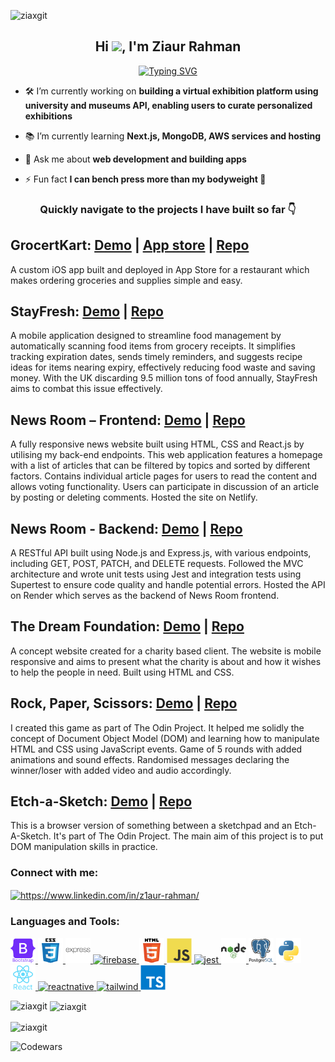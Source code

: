 
<p align="left"> <img src="https://komarev.com/ghpvc/?username=ziaxgit&label=Profile%20views&color=0e75b6&style=flat" alt="ziaxgit" /> </p> 

<div id="header" align="center">
<h2>
Hi <img src="https://media.giphy.com/media/hvRJCLFzcasrR4ia7z/giphy.gif" width="40">, I'm Ziaur Rahman
</h2>
</div>

<div align="center">
<a href="https://git.io/typing-svg"><img src="https://readme-typing-svg.demolab.com?font=Fira+Code&weight=500&duration=2000&pause=1000&center=true&vCenter=true&width=435&lines=A+software+developer+from+London%2C+UK;I+love+coding+%F0%9F%91%A8%E2%80%8D%F0%9F%92%BB;and+building+things+%F0%9F%9B%A0%EF%B8%8F" alt="Typing SVG" /></a>
</div>

 
 - 🛠️ I’m currently working on **building a virtual exhibition platform using university and museums API, enabling users to curate personalized exhibitions**

- 📚 I’m currently learning **Next.js, MongoDB, AWS services and hosting**

- 💬 Ask me about **web development and building apps**

- ⚡ Fun fact **I can bench press more than my bodyweight 💪**

<h3 align="center">
Quickly navigate to the projects I have built so far 👇
</h3>

## GrocertKart: [Demo](https://www.linkedin.com/feed/update/urn:li:activity:7204042838785806337/) | [App store](https://apps.apple.com/app/grocerkart/id6502514835) | [Repo](https://github.com/ziaxgit/GrocerKart) 
A custom iOS app built and deployed in App Store for a restaurant which makes ordering groceries and supplies simple and easy.

 ## StayFresh: [Demo](https://northcoders.com/project-phase/stayfresh) | [Repo](https://github.com/ziaxgit/Stay-Fresh-FE)
 A mobile application designed to streamline food management by automatically scanning food items from grocery receipts. It simplifies tracking expiration dates, sends timely reminders, and suggests recipe ideas for items nearing expiry, effectively reducing food waste and saving money. With the UK discarding 9.5 million tons of food annually, StayFresh aims to combat this issue effectively.

 ## News Room – Frontend: [Demo](https://zias-news.netlify.app/) | [Repo](https://github.com/ziaxgit/News-Room-Frontend)
 A fully responsive news website built using HTML, CSS and React.js by utilising my back-end endpoints. This web application features a homepage with a list of articles that can be filtered by topics and sorted by different factors. Contains individual article pages for users to read the content and allows voting functionality. Users can participate in discussion of an article by posting or deleting comments. Hosted the site on Netlify.
 
## News Room - Backend: [Demo](https://zia-nc-news.onrender.com/api) | [Repo](https://github.com/ziaxgit/News-Room-API)
A RESTful API built using Node.js and Express.js, with various endpoints, including GET, POST, PATCH, and DELETE requests. Followed the MVC architecture and wrote unit tests using Jest and integration tests using Supertest to ensure code quality and handle potential errors. Hosted the API on Render which serves as the backend of News Room frontend.

## The Dream Foundation: [Demo](https://ziaxgit.github.io/the-dream-foundation/index.html) | [Repo](https://github.com/ziaxgit/the-dream-foundation)
A concept website created for a charity based client. The website is mobile responsive and aims to present what the charity is about and how it wishes to help the people in need. Built using HTML and CSS.

## Rock, Paper, Scissors: [Demo](https://ziaxgit.github.io/rock-paper-scissors/) | [Repo](https://github.com/ziaxgit/rock-paper-scissors)
I created this game as part of The Odin Project. It helped me solidly the concept of Document Object Model (DOM) and learning how to manipulate HTML and CSS using JavaScript events. Game of 5 rounds with added animations and sound effects. Randomised messages declaring the winner/loser with added video and audio accordingly.
## Etch-a-Sketch: [Demo](https://ziaxgit.github.io/etch-a-sketch/) | [Repo](https://github.com/ziaxgit/etch-a-sketch)
This is a browser version of something between a sketchpad and an Etch-A-Sketch. It's part of The Odin Project. The main aim of this project is to put DOM manipulation skills in practice.

<h3 align="left">Connect with me:</h3>
<p align="left">
<a href="https://www.linkedin.com/in/z1aur-rahman/" target="blank"><img align="center" src="https://raw.githubusercontent.com/rahuldkjain/github-profile-readme-generator/master/src/images/icons/Social/linked-in-alt.svg" alt="https://www.linkedin.com/in/z1aur-rahman/" height="30" width="40" /></a>
</p>

<h3 align="left">Languages and Tools:</h3>
<p align="left"> <a href="https://getbootstrap.com" target="_blank" rel="noreferrer"> <img src="https://raw.githubusercontent.com/devicons/devicon/master/icons/bootstrap/bootstrap-plain-wordmark.svg" alt="bootstrap" width="40" height="40"/> </a> <a href="https://www.w3schools.com/css/" target="_blank" rel="noreferrer"> <img src="https://raw.githubusercontent.com/devicons/devicon/master/icons/css3/css3-original-wordmark.svg" alt="css3" width="40" height="40"/> </a> <a href="https://expressjs.com" target="_blank" rel="noreferrer"> <img src="https://raw.githubusercontent.com/devicons/devicon/master/icons/express/express-original-wordmark.svg" alt="express" width="40" height="40"/> </a> <a href="https://firebase.google.com/" target="_blank" rel="noreferrer"> <img src="https://www.vectorlogo.zone/logos/firebase/firebase-icon.svg" alt="firebase" width="40" height="40"/> </a> <a href="https://www.w3.org/html/" target="_blank" rel="noreferrer"> <img src="https://raw.githubusercontent.com/devicons/devicon/master/icons/html5/html5-original-wordmark.svg" alt="html5" width="40" height="40"/> </a> <a href="https://developer.mozilla.org/en-US/docs/Web/JavaScript" target="_blank" rel="noreferrer"> <img src="https://raw.githubusercontent.com/devicons/devicon/master/icons/javascript/javascript-original.svg" alt="javascript" width="40" height="40"/> </a> <a href="https://jestjs.io" target="_blank" rel="noreferrer"> <img src="https://www.vectorlogo.zone/logos/jestjsio/jestjsio-icon.svg" alt="jest" width="40" height="40"/> </a> <a href="https://nodejs.org" target="_blank" rel="noreferrer"> <img src="https://raw.githubusercontent.com/devicons/devicon/master/icons/nodejs/nodejs-original-wordmark.svg" alt="nodejs" width="40" height="40"/> </a> <a href="https://www.postgresql.org" target="_blank" rel="noreferrer"> <img src="https://raw.githubusercontent.com/devicons/devicon/master/icons/postgresql/postgresql-original-wordmark.svg" alt="postgresql" width="40" height="40"/> </a> <a href="https://www.python.org" target="_blank" rel="noreferrer"> <img src="https://raw.githubusercontent.com/devicons/devicon/master/icons/python/python-original.svg" alt="python" width="40" height="40"/> </a> <a href="https://reactjs.org/" target="_blank" rel="noreferrer"> <img src="https://raw.githubusercontent.com/devicons/devicon/master/icons/react/react-original-wordmark.svg" alt="react" width="40" height="40"/> </a> <a href="https://reactnative.dev/" target="_blank" rel="noreferrer"> <img src="https://reactnative.dev/img/header_logo.svg" alt="reactnative" width="40" height="40"/> </a> <a href="https://tailwindcss.com/" target="_blank" rel="noreferrer"> <img src="https://www.vectorlogo.zone/logos/tailwindcss/tailwindcss-icon.svg" alt="tailwind" width="40" height="40"/> </a> <a href="https://www.typescriptlang.org/" target="_blank" rel="noreferrer"> <img src="https://raw.githubusercontent.com/devicons/devicon/master/icons/typescript/typescript-original.svg" alt="typescript" width="40" height="40"/> </a> </p>

<p><img align="left" src="https://github-readme-stats.vercel.app/api/top-langs?username=ziaxgit&show_icons=true&locale=en&layout=compact" alt="ziaxgit" /></p>

<p>&nbsp;<img align="center" src="https://github-readme-stats.vercel.app/api?username=ziaxgit&show_icons=true&locale=en" alt="ziaxgit" /></p>

<p><img align="center" src="https://github-readme-streak-stats.herokuapp.com/?user=ziaxgit&" alt="ziaxgit" /></p>

![Codewars](https://github.r2v.ch/codewars?user=ziaxgit&stroke=orange)
